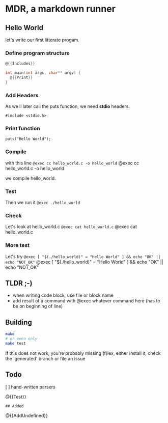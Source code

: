 # MDR, a markdown runner

## Hello World
let's write our first litterate progam.

### Define program structure
``` hello_world.c
@{{Includes}}

int main(int argc, char** argv) {
  @{{Print}}
}
```

### Add Headers
As we ll later call the puts function, we need **stdio** headers.
``` Includes
#include <stdio.h>
```

### Print function
``` Print
puts("Hello World");
```

### Compile
with this line `@exec cc hello_world.c -o hello_world`
@exec cc hello_world.c -o hello_world


we compile hello_world.

### Test

Then we run it `@exec ./hello_world`

### Check
Let's look at hello_world.c `@exec cat hello_world.c`
@exec cat hello_world.c

### More test
Let's try `@exec [ "$(./hello_world)" = "Hello World" ] && echo "OK" || echo "NOT_OK"`
@exec [ "$(./hello_world)" = "Hello World" ] && echo "OK" || echo "NOT_OK"


## TLDR ;-)
  * when writing code block, use file or block name
  * add result of a command with @exec whatever command here
    (has to be on beginning of line)

## Building
``` sh
make
# or even only
make test
```
If this does not work, you're probably missing (f)lex, either install it,
check the 'generated' branch or file an issue

## Todo
  [ ] hand-written parsers

@{{Test}}

``` Test
## Added
```

@{{AddUndefined}}

